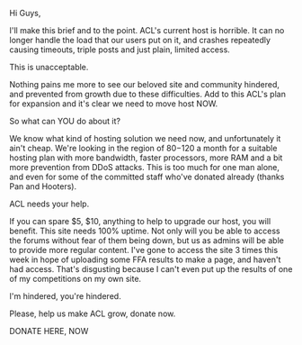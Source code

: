 Hi Guys,





I'll make this brief and to the point. ACL's current host is horrible. It can no longer handle the load that our users put on it, and crashes repeatedly causing timeouts, triple posts and just plain, limited access.





This is unacceptable.





Nothing pains me more to see our beloved site and community hindered, and prevented from growth due to these difficulties. Add to this ACL's plan for expansion and it's clear we need to move host NOW.





So what can YOU do about it?





We know what kind of hosting solution we need now, and unfortunately it ain't cheap. We're looking in the region of $80-$120 a month for a suitable hosting plan with more bandwidth, faster processors, more RAM and a bit more prevention from DDoS attacks. This is too much for one man alone, and even for some of the committed staff who've donated already (thanks Pan and Hooters).





ACL needs your help.





If you can spare $5, $10, anything to help to upgrade our host, you will benefit. This site needs 100% uptime. Not only will you be able to access the forums without fear of them being down, but us as admins will be able to provide more regular content. I've gone to access the site 3 times this week in hope of uploading some FFA results to make a page, and haven't had access. That's disgusting because I can't even put up the results of one of my competitions on my own site.





I'm hindered, you're hindered.





Please, help us make ACL grow, donate now.





DONATE HERE, NOW